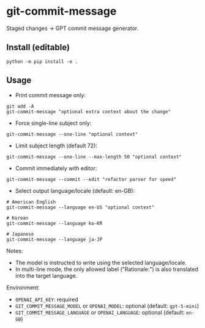# git-commit-message

Staged changes -> GPT commit message generator.

## Install (editable)

```fish
python -m pip install -e .
```

## Usage

- Print commit message only:

```fish
git add -A
git-commit-message "optional extra context about the change"
```

- Force single-line subject only:

```fish
git-commit-message --one-line "optional context"
```

- Limit subject length (default 72):

```fish
git-commit-message --one-line --max-length 50 "optional context"
```

- Commit immediately with editor:

```fish
git-commit-message --commit --edit "refactor parser for speed"
```

- Select output language/locale (default: en-GB):

```fish
# American English
git-commit-message --language en-US "optional context"

# Korean
git-commit-message --language ko-KR

# Japanese
git-commit-message --language ja-JP
```

Notes:

- The model is instructed to write using the selected language/locale.
- In multi-line mode, the only allowed label ("Rationale:") is also translated into the target language.

Environment:

- `OPENAI_API_KEY`: required
- `GIT_COMMIT_MESSAGE_MODEL` or `OPENAI_MODEL`: optional (default: `gpt-5-mini`)
- `GIT_COMMIT_MESSAGE_LANGUAGE` or `OPENAI_LANGUAGE`: optional (default: `en-GB`)

